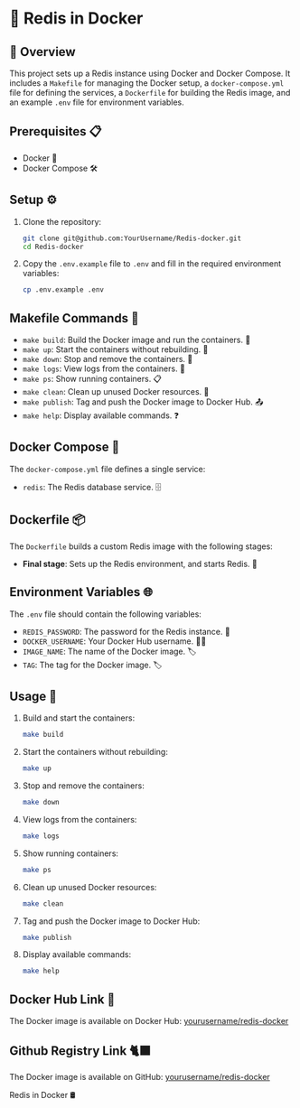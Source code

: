 # 🚀 Redis in Docker

## 📖 Overview
This project sets up a Redis instance using Docker and Docker Compose. It includes a `Makefile` for managing the Docker setup, a `docker-compose.yml` file for defining the services, a `Dockerfile` for building the Redis image, and an example `.env` file for environment variables.

## Prerequisites 📋

- Docker 🐳
- Docker Compose 🛠️

## Setup ⚙️

1. Clone the repository:
    ```sh
    git clone git@github.com:YourUsername/Redis-docker.git
    cd Redis-docker
    ```

2. Copy the `.env.example` file to `.env` and fill in the required environment variables:
    ```sh
    cp .env.example .env
    ```

## Makefile Commands 📝

- `make build`: Build the Docker image and run the containers. 🚀
- `make up`: Start the containers without rebuilding. 🔄
- `make down`: Stop and remove the containers. 🛑
- `make logs`: View logs from the containers. 📜
- `make ps`: Show running containers. 📋
- `make clean`: Clean up unused Docker resources. 🧹
- `make publish`: Tag and push the Docker image to Docker Hub. 📤
- `make help`: Display available commands. ❓

## Docker Compose 🐙

The `docker-compose.yml` file defines a single service:

- `redis`: The Redis database service. 🗄️

## Dockerfile 📦

The `Dockerfile` builds a custom Redis image with the following stages:
- **Final stage**: Sets up the Redis environment, and starts Redis. 🐘

## Environment Variables 🌐

The `.env` file should contain the following variables:

- `REDIS_PASSWORD`: The password for the Redis instance. 🔑
- `DOCKER_USERNAME`: Your Docker Hub username. 🧑‍💻
- `IMAGE_NAME`: The name of the Docker image. 🏷️
- `TAG`: The tag for the Docker image. 🏷️

## Usage 🚀

1. Build and start the containers:
    ```sh
    make build
    ```

2. Start the containers without rebuilding:
    ```sh
    make up
    ```

3. Stop and remove the containers:
    ```sh
    make down
    ```

4. View logs from the containers:
    ```sh
    make logs
    ```

5. Show running containers:
    ```sh
    make ps
    ```

6. Clean up unused Docker resources:
    ```sh
    make clean
    ```

7. Tag and push the Docker image to Docker Hub:
    ```sh
    make publish
    ```

8. Display available commands:
    ```sh
    make help
    ```

## Docker Hub Link 🐳

The Docker image is available on Docker Hub: [yourusername/redis-docker](https://hub.docker.com/repository/docker/yourusername/redis-docker/general)

## Github Registry Link 🐈‍⬛

The Docker image is available on GitHub: [yourusername/redis-docker](https://github.com/YourUsername/Redis-docker/pkgs/container/redis-docker)

Redis in Docker 🛢️